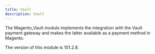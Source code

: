```yaml
---
title: Vault
description: Vault
---
```


The Magento_Vault module implements the integration with the Vault payment gateway and makes the latter available as a payment method in Magento.

<InlineAlert slots="text" />
The version of this module is 101.2.8.
